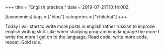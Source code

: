 +++
title = "English practice."
date = 2019-07-21T10:14:00Z

[taxonomies]
tags = ["blog"]
categories = ["chitchat"]
+++

Today I will start to write more posts in english rather russian to improve english writing skill.
Like when studying programming language the more I write the more I get on to the language.
Read  code, write more code, repeat. Gold rule.
